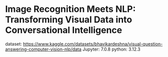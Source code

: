 # Image Recognition Meets NLP: Transforming Visual Data into Conversational Intelligence
dataset: https://www.kaggle.com/datasets/bhavikardeshna/visual-question-answering-computer-vision-nlp/data
Jupyter: 7.0.8
python: 3.12.3
